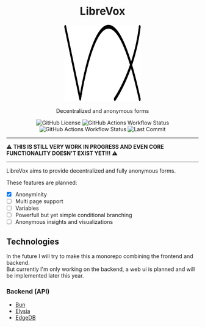 <h1 align="center">LibreVox</h1>

<div align="center">
    <img
        src="./assets/logoBlack.svg"
        alt="Logo"
        width="200px"
        height="200px"
    />
</div>

<p align="center">Decentralized and anonymous forms</p>

<div align="center">
    <img alt="GitHub License" src="https://img.shields.io/github/license/Dlurak/LibreVox?style=for-the-badge">
    <img alt="GitHub Actions Workflow Status" src="https://img.shields.io/github/actions/workflow/status/Dlurak/LibreVox/test.yaml?style=for-the-badge&label=Tests">
    <img alt="GitHub Actions Workflow Status" src="https://img.shields.io/github/actions/workflow/status/Dlurak/LibreVox/biome.yaml?style=for-the-badge&label=Linter">
    <img alt="Last Commit" src="https://img.shields.io/github/last-commit/Dlurak/LibreVox?style=for-the-badge">
</div>

---

⚠️  **THIS IS STILL VERY WORK IN PROGRESS AND EVEN CORE FUNCTIONALITY DOESN'T EXIST YET!!!** ⚠️

---

LibreVox aims to provide decentralized and fully anonymous forms.

These features are planned:

- [x] Anonyminity
- [ ] Multi page support
- [ ] Variables
- [ ] Powerfull but yet simple conditional branching
- [ ] Anonymous insights and visualizations

## Technologies

In the future I will try to make this a monorepo combining the frontend and backend.  
But currently I'm only working on the backend, a web ui is planned and will be implemented later this year.

### Backend (API)

- [Bun](https://bun.sh/)
- [Elysia](https://elysiajs.com/)
- [EdgeDB](https://www.edgedb.com/)
